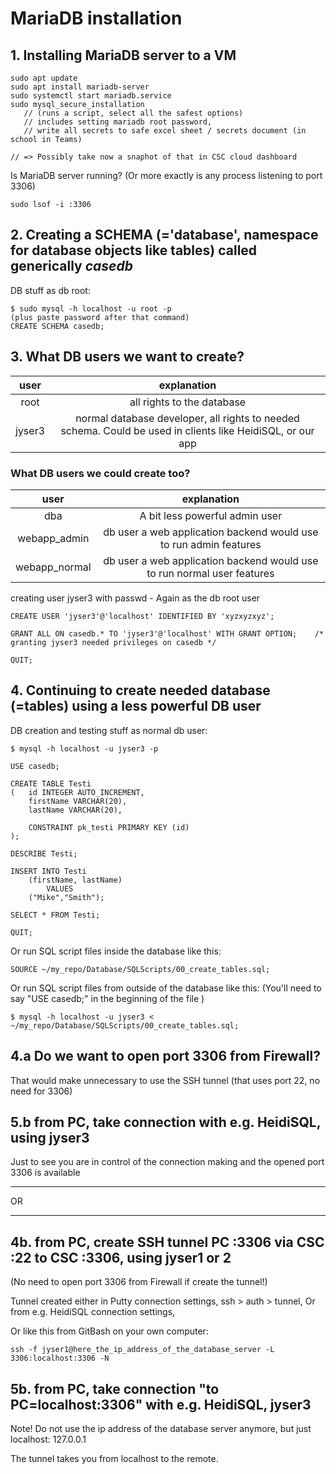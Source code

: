 # MariaDB installation

## 1. Installing MariaDB server to a VM
```
sudo apt update
sudo apt install mariadb-server
sudo systemctl start mariadb.service
sudo mysql_secure_installation  
   // (runs a script, select all the safest options)
   // includes setting mariadb root password, 
   // write all secrets to safe excel sheet / secrets document (in school in Teams)

// => Possibly take now a snaphot of that in CSC cloud dashboard
```

Is MariaDB server running? (Or more exactly is any process listening to port 3306)
```
sudo lsof -i :3306
```

## 2. Creating a SCHEMA (='database', namespace for database objects like tables) called generically   *casedb*

DB stuff as db root:
```
$ sudo mysql -h localhost -u root -p      
(plus paste password after that command)
CREATE SCHEMA casedb;
```

## 3. What DB users we want to create?

| user | explanation |
| :--: | :-----: |
| root | all rights to the database |
| jyser3 | normal database developer, all rights to needed schema. Could be used in clients like HeidiSQL, or our app |

### What DB users we could create too?

| user | explanation |
| :--: | :-----: |
| dba | A bit less powerful admin user |
| webapp_admin | db user a web application backend would use to run admin features |
| webapp_normal | db user a web application backend would use to run normal user features |


creating user jyser3 with passwd - Again as the db root user
```
CREATE USER 'jyser3'@'localhost' IDENTIFIED BY 'xyzxyzxyz';

GRANT ALL ON casedb.* TO 'jyser3'@'localhost' WITH GRANT OPTION;    /* granting jyser3 needed privileges on casedb */

QUIT;
```  

## 4. Continuing to create needed database (=tables) using a less powerful DB user

DB creation and testing stuff as normal db user:
```
$ mysql -h localhost -u jyser3 -p

USE casedb;

CREATE TABLE Testi 
(	id INTEGER AUTO_INCREMENT, 
	firstName VARCHAR(20),
	lastName VARCHAR(20),

	CONSTRAINT pk_testi PRIMARY KEY (id) 
);

DESCRIBE Testi;

INSERT INTO Testi 
	(firstName, lastName) 
		VALUES
	("Mike","Smith");

SELECT * FROM Testi;

QUIT;
```
Or run SQL script files inside the database like this:

```
SOURCE ~/my_repo/Database/SQLScripts/00_create_tables.sql;
```

Or run SQL script files from outside of the database like this:
(You'll need to say "USE casedb;" in the beginning of the file )

```
$ mysql -h localhost -u jyser3 < ~/my_repo/Database/SQLScripts/00_create_tables.sql;
```


## 4.a Do we want to open port 3306 from Firewall?

That would make unnecessary to use the SSH tunnel (that uses port 22, no need for 3306)

## 5.b from PC, take connection with e.g. HeidiSQL, using jyser3

Just to see you are in control of the connection making and the opened port 3306 is available

---

OR

--- 


## 4b. from PC, create SSH tunnel PC :3306 via CSC :22 to CSC :3306, using jyser1 or 2
(No need to open port 3306 from Firewall if create the tunnel!)

Tunnel created either in Putty connection settings, ssh > auth > tunnel,
Or from e.g. HeidiSQL connection settings,

Or like this from GitBash on your own computer:

```
ssh -f jyser1@here_the_ip_address_of_the_database_server -L 3306:localhost:3306 -N
```

## 5b. from PC, take connection "to PC=localhost:3306" with e.g. HeidiSQL, jyser3

Note! Do not use the ip address of the database server anymore, but just localhost:
 127.0.0.1

The tunnel takes you from localhost to the remote.



